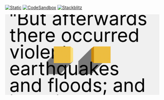 [![Static](https://img.shields.io/badge/demo-%23646CFF.svg?logo=html5&logoColor=white)](https://pmndrs.github.io/examples/canvas-text)
[![CodeSandbox](https://img.shields.io/badge/codesandbox-040404?logo=codesandbox&logoColor=DBDBDB)](https://codesandbox.io/s/github/pmndrs/examples/tree/main/demos/canvas-text)
[![Stackblitz](https://img.shields.io/badge/stackblitz-fff?logo=Stackblitz&logoColor=1389FD)](https://stackblitz.com/github/pmndrs/examples/tree/main/demos/canvas-text)

![](thumbnail.webp)
